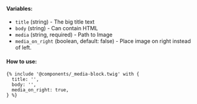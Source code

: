 #### Variables:

- `title` (string) - The big title text
- `body` (string) - Can contain HTML
- `media` (string, required) - Path to Image
- `media_on_right` (boolean, default: false) - Place image on right instead of left. 

#### How to use:

```twig
{% include '@components/_media-block.twig' with {
  title: '',
  body: '',
  media_on_right: true,
} %}
```
